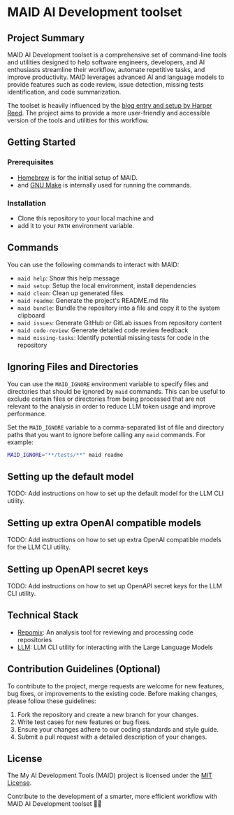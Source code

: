 # MAID AI Development toolset

## Project Summary

MAID AI Development toolset is a comprehensive set of command-line tools and utilities designed to help software engineers, developers, and AI enthusiasts streamline their workflow, automate repetitive tasks, and improve productivity. MAID leverages advanced AI and language models to provide features such as code review, issue detection, missing tests identification, and code summarization.

The toolset is heavily influenced by the [blog entry and setup by Harper Reed](https://harper.blog/2025/02/16/my-llm-codegen-workflow-atm/). The project aims to provide a more user-friendly and accessible version of the tools and utilities for this workflow.

## Getting Started

### Prerequisites

- [Homebrew](https://brew.sh) is for the initial setup of MAID.
- and [GNU Make](https://www.gnu.org/software/make/) is internally used for running the commands.

### Installation

- Clone this repository to your local machine and
- add it to your `PATH` environment variable.

## Commands

You can use the following commands to interact with MAID:

- `maid help`: Show this help message
- `maid setup`: Setup the local environment, install dependencies
- `maid clean`: Clean up generated files.
- `maid readme`: Generate the project's README.md file
- `maid bundle`: Bundle the repository into a file and copy it to the system clipboard
- `maid issues`: Generate GitHub or GitLab issues from repository content
- `maid code-review`: Generate detailed code review feedback
- `maid missing-tasks`: Identify potential missing tests for code in the repository

## Ignoring Files and Directories

You can use the `MAID_IGNORE` environment variable to specify files and directories that should be ignored by `maid` commands. This can be useful to exclude certain files or directories from being processed that are not relevant to the analysis in order to reduce LLM token usage and improve performance.

Set the `MAID_IGNORE` variable to a comma-separated list of file and directory paths that you want to ignore before calling any `maid` commands. For example:

```sh
MAID_IGNORE="**/tests/**" maid readme
```

## Setting up the default model

TODO: Add instructions on how to set up the default model for the LLM CLI utility.

## Setting up extra OpenAI compatible models

TODO: Add instructions on how to set up extra OpenAI compatible models for the LLM CLI utility.

## Setting up OpenAPI secret keys

TODO: Add instructions on how to set up OpenAPI secret keys for the LLM CLI utility.

## Technical Stack

- [Repomix](https://repomix.com/): An analysis tool for reviewing and processing code repositories
- [LLM](https://llm.datasette.io/en/stable/): LLM CLI utility for interacting with the Large Language Models

## Contribution Guidelines (Optional)

To contribute to the project, merge requests are welcome for new features, bug fixes, or improvements to the existing code. Before making changes, please follow these guidelines:

1. Fork the repository and create a new branch for your changes.
2. Write test cases for new features or bug fixes.
3. Ensure your changes adhere to our coding standards and style guide.
4. Submit a pull request with a detailed description of your changes.

## License

The My AI Development Tools (MAID) project is licensed under the [MIT License](https://github.com/yourusername/your-repo/blob/master/LICENSE).

Contribute to the development of a smarter, more efficient workflow with MAID AI Development toolset 🚀✨
